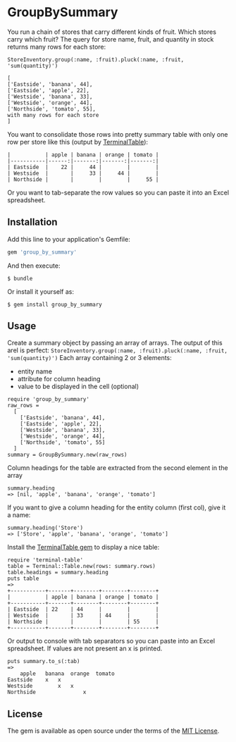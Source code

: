 # GroupBySummary

You run a chain of stores that carry different kinds of fruit. Which stores carry which fruit?
The query for store name, fruit, and quantity in stock returns many rows for each store:

```StoreInventory.group(:name, :fruit).pluck(:name, :fruit, 'sum(quantity)')```

```
[
['Eastside', 'banana', 44],
['Eastside', 'apple', 22],
['Westside', 'banana', 33],
['Westside', 'orange', 44],
['Northside', 'tomato', 55],
with many rows for each store
]
```

You want to consolidate those rows into pretty summary table with only one row per store like this (output by [TerminalTable](https://github.com/tj/terminal-table)):

```
|           | apple | banana | orange | tomato |
|-----------|------:|-------:|-------:|-------:|
| Eastside  |    22 |     44 |        |        |
| Westside  |       |     33 |     44 |        |
| Northside |       |        |        |     55 |
```

Or you want to tab-separate the row values so you can paste it into an Excel spreadsheet.

## Installation

Add this line to your application's Gemfile:

```ruby
gem 'group_by_summary'
```

And then execute:

    $ bundle

Or install it yourself as:

    $ gem install group_by_summary

## Usage

Create a summary object by passing an array of arrays. The output of this arel is perfect:
```StoreInventory.group(:name, :fruit).pluck(:name, :fruit, 'sum(quantity)')```
Each array containing 2 or 3 elements:
* entity name
* attribute for column heading
* value to be displayed in the cell (optional)

```
require 'group_by_summary'
raw_rows = 
  [
    ['Eastside', 'banana', 44],
    ['Eastside', 'apple', 22],
    ['Westside', 'banana', 33],
    ['Westside', 'orange', 44],
    ['Northside', 'tomato', 55]
  ]
summary = GroupBySummary.new(raw_rows)
```

Column headings for the table are extracted from the second element in the array 
```
summary.heading
=> [nil, 'apple', 'banana', 'orange', 'tomato']
```
 If you want to give a column heading for the entity column (first col), give it a name:
```
summary.heading('Store')
=> ['Store', 'apple', 'banana', 'orange', 'tomato']
```
Install the [TerminalTable gem](https://github.com/tj/terminal-table) to display a nice table:
```
require 'terminal-table'
table = Terminal::Table.new(rows: summary.rows)
table.headings = summary.heading
puts table
=>
+-----------+-------+--------+--------+--------+
|           | apple | banana | orange | tomato |
+-----------+-------+--------+--------+--------+
| Eastside  | 22    | 44     |        |        |
| Westside  |       | 33     | 44     |        |
| Northside |       |        |        | 55     |
+-----------+-------+--------+--------+--------+
```
Or output to console with tab separators so you can paste into an Excel spreadsheet. If values are not present an x is printed. 
```
puts summary.to_s(:tab)
=>
	apple	banana	orange	tomato
Eastside	x	x
Westside		x	x
Northside				x
```

## License

The gem is available as open source under the terms of the [MIT License](http://opensource.org/licenses/MIT).
